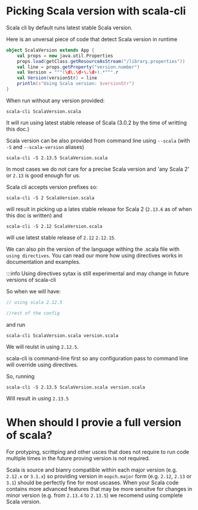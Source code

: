 <!--
  File was generated from based on docs/cookbooks/scala-versions.md, do not edit manually!
-->


# Picking Scala version with scala-cli

Scala cli by default runs latest stable Scala version.

Here is an unversal piece of code that detect Scala version in runtime

```scala name:ScalaVersion.scala
object ScalaVersion extends App {
    val props = new java.util.Properties
    props.load(getClass.getResourceAsStream("/library.properties"))
    val line = props.getProperty("version.number")
    val Version = """(\d\.\d+\.\d+).*""".r
    val Version(versionStr) = line
    println(s"Using Scala version: $versionStr")
}
```

When run without any version provided:

```scala-cli
scala-cli ScalaVersion.scala
```

<!-- Expected-regex:
Using Scala version: 2.*
-->


It will run using latest stable release of Scala (3.0.2 by the time of writting this doc.)

Scala version can be also provided from command line using `--scala` (with `-S` and `--scala-version` aliases)

```scala-cli
scala-cli -S 2.13.5 ScalaVersion.scala
```
<!-- Expected:
Using Scala version: 2.13.5
-->

In most cases we do not care for a precise Scala version and 'any Scala 2' or `2.13` is good enough for us. 

Scala cli accepts version prefixes so:

```scala-cli
scala-cli -S 2 ScalaVersion.scala
```
<!-- Expected:
Using Scala version: 2/.*
-->

will result in picking up a lates stable release for Scala 2 (`2.13.6` as of when this doc is written) and

```scala-cli
scala-cli -S 2.12 ScalaVersion.scala
```
<!-- Expected:
Using Scala version: 2\.12\..*
-->

will use latest stable release of `2.12` `2.12.15`.


We can also pin the version of the language withing the .scala file with `using directives`. You can read our more how using directives works in documentation and examples.

:::info
Using directives sytax is still experimental and may change in future versions of scala-cli


So when we will have:

```scala name:version.scala
// using scala 2.12.5

//rest of the config
```

and run

```scala-cli
scala-cli ScalaVersion.scala version.scala
```

We will reulst in using `2.12.5`. 

scala-cli is command-line first so any configuration pass to command line will override using directives.

So, running 

```scala-cli
scala-cli -S 2.13.5 ScalaVersion.scala version.scala
```

Will result in using `2.13.5`

<!-- Expected:
Using Scala version: 2\.12\..*
-->

# When should I provie a full version of scala?

For protyping, scrittping and other usces that does not require to run code multiple times in the future proving version is not required. 

Scala is source and bianry compatible within each major version (e.g. `2.12.x` or `3.1.x`) so providing version in `eopch.major` form (e.g. `2.12`, `2.13` or `3.1`) should be perfectly fine for most uscases. When your Scala code contains more advanced features that may be more sensitve for changes in minor version (e.g. from `2.13.4` to `2.13.5`) we recomend using complete Scala version.